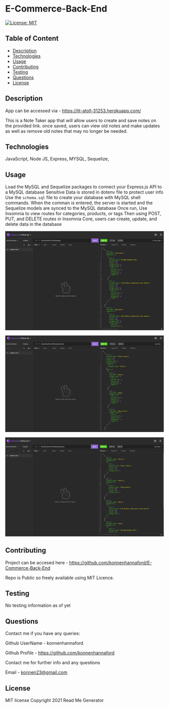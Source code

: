 # E-Commerce-Back-End

[![License: MIT](https://img.shields.io/badge/License-MIT-yellow.svg)](https://opensource.org/licenses/MIT)

## Table of Content 
* [Description](#description)
* [Technologies](#technologies)
* [Usage](#usage)
* [Contributing](#contributing)
* [Testing](#testing)
* [Questions](#questions)
* [License](#license)

## Description
App can be accessed via - https://lit-atoll-31253.herokuapp.com/

This is a Note Taker app that will allow users to create and save notes on the provided link.  once saved, users can view old notes and make updates as well as remove old notes that may no longer be needed.

## Technologies
JavaScript, Node JS, Express, MYSQL, Sequelize, 

## Usage

Load the MySQL and Sequelize packages to connect your Express.js API to a MySQL database 
Sensitive Data is stored in dotenv file to protect user info
Use the `schema.sql` file to create your database with MySQL shell commands.
When the comman is entered, the server is started and the Sequelize models are synced to the MySQL database
Once run, Use Insomnia to view routes for categories, products, or tags
Then using POST, PUT, and DELETE routes in Insomnia Core, users can create, update, and delete data in the database

![Deployed API - TAGS](Assets/ss_tags.png)

![Deployed API - PRODUCTS](Assets/ss_products.png)

![Deployed API - CATEGORIES](Assets/ss_categories.png)

## Contributing
Project can be accesed here - https://github.com/konnenhannaford/E-Commerce-Back-End

Repo is Public so freely available using MIT Licence. 

## Testing
No testing information as of yet

## Questions
Contact me if you have any queries:

Github UserName - konnenhannaford

Github Profile - https://github.com/konnenhannaford

Contact me for further info and any questions

Email - konnen23@gmail.com

## License
MIT license
Copyright 2021 Read Me Generator